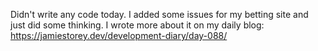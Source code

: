Didn't write any code today. I added some issues for my betting site and just did some thinking. I wrote more about it on my daily blog:
https://jamiestorey.dev/development-diary/day-088/
